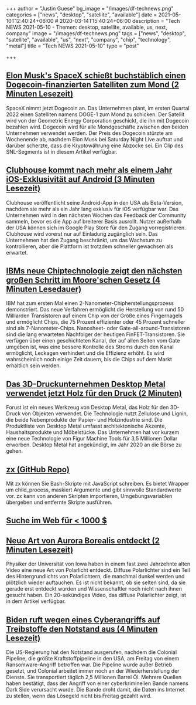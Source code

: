 +++
author = "Justin Guese"
bg_image = "/images/df-technews.png"
categories = ["news", "desktop", "satellite", "available"]
date = 2021-05-10T12:40:24+06:00 # 2020-03-14T15:40:24+06:00
description = "Tech NEWS 2021-05-10 - Themen: desktop, satellite, available, us, next, company"
image = "/images/df-technews.png"
tags = ["news", "desktop", "satellite", "available", "us", "next", "company", "chip", "technology", "metal"]
title = "Tech NEWS 2021-05-10"
type = "post"

+++

## [Elon Musk's SpaceX schießt buchstäblich einen Dogecoin-finanzierten Satelliten zum Mond (2 Minuten Lesezeit)](https://www.theverge.com/2021/5/9/22427588/spacex-dogecoin-satellite-doge-1-to-the-moon)

 SpaceX nimmt jetzt Dogecoin an. Das Unternehmen plant, im ersten Quartal 2022 einen Satelliten namens DOGE-1 zum Mond zu schicken. Der Satellit wird von der Geometric Energy Corporation geschickt, die ihn mit Dogecoin bezahlen wird. Dogecoin wird für alle Mondgeschäfte zwischen den beiden Unternehmen verwendet werden. Der Preis des Dogecoin stürzte am Wochenende ab, nachdem Elon Musk bei Saturday Night Live auftrat und darüber scherzte, dass die Kryptowährung eine Abzocke sei. Ein Clip des SNL-Segments ist in diesem Artikel verfügbar.

## [Clubhouse kommt nach mehr als einem Jahr iOS-Exklusivität auf Android (3 Minuten Lesezeit)](https://www.theverge.com/2021/5/9/22424399/clubhouse-android-app-release-date-news-features)

 Clubhouse veröffentlicht seine Android-App in den USA als Beta-Version, nachdem sie mehr als ein Jahr lang exklusiv für iOS verfügbar war. Das Unternehmen wird in den nächsten Wochen das Feedback der Community sammeln, bevor es die App auf breiterer Basis ausrollt. Nutzer außerhalb der USA können sich im Google Play Store für den Zugang vorregistrieren. Clubhouse wird vorerst nur auf Einladung zugänglich sein. Das Unternehmen hat den Zugang beschränkt, um das Wachstum zu kontrollieren, aber die Plattform ist trotzdem schneller gewachsen als erwartet.

## [IBMs neue Chiptechnologie zeigt den nächsten großen Schritt im Moore'schen Gesetz (4 Minuten Lesedauer)](https://singularityhub.com/2021/05/09/ibms-next-generation-chip-tech-shows-off-next-step-in-moores-law/)

 IBM hat zum ersten Mal einen 2-Nanometer-Chipherstellungsprozess demonstriert. Das neue Verfahren ermöglicht die Herstellung von rund 50 Milliarden Transistoren auf einem Chip von der Größe eines Fingernagels und ermöglicht Chips, die 75 Prozent effizienter oder 45 Prozent schneller sind als 7-Nanometer-Chips. Nanosheet- oder Gate-all-around-Transistoren sind die lang erwarteten Nachfolger der heutigen FinFET-Transistoren. Sie verfügen über einen geschichteten Kanal, der auf allen Seiten vom Gate umgeben ist, was eine bessere Kontrolle des Stroms durch den Kanal ermöglicht, Leckagen verhindert und die Effizienz erhöht. Es wird wahrscheinlich noch einige Zeit dauern, bis die Chips auf dem Markt erhältlich sein werden.

## [Das 3D-Druckunternehmen Desktop Metal verwendet jetzt Holz für den Druck (2 Minuten)](https://techxplore.com/news/2021-05-3d-company-desktop-metal-wood.html)

 Forust ist ein neues Werkzeug von Desktop Metal, das Holz für den 3D-Druck von Objekten verwendet. Die Technologie nutzt Zellulose und Lignin, die beide Nebenprodukte der Papier- und Holzindustrie sind. Die Produktliste von Desktop Metal umfasst architektonische Akzente, Haushaltsprodukte und Möbelstücke. Das Unternehmen hat vor kurzem eine neue Technologie von Figur Machine Tools für 3,5 Millionen Dollar erworben. Desktop Metal hat angekündigt, im Jahr 2020 an die Börse zu gehen.

## [zx (GitHub Repo)](https://github.com/google/zx)

 Mit zx können Sie Bash-Skripte mit JavaScript schreiben. Es bietet Wrapper um child_process, maskiert Argumente und gibt sinnvolle Standardwerte vor. zx kann von anderen Skripten importieren, Umgebungsvariablen übergeben und entfernte Skripte ausführen.

## [Suche im Web für < 1000 $ ](https://quickwit.io/blog/commoncrawl/)



## [Neue Art von Aurora Borealis entdeckt (2 Minuten Lesezeit)](https://interestingengineering.com/new-type-of-aurora-borealis-discovered)

 Physiker der Universität von Iowa haben in einem fast zwei Jahrzehnte alten Video eine neue Art von Polarlicht entdeckt. Diffuse Polarlichter sind ein Teil des Hintergrundlichts von Polarlichtern, die manchmal dunkel werden und plötzlich wieder auftauchen. Es ist nicht bekannt, ob sie selten sind, da sie gerade erst entdeckt wurden und Wissenschaftler noch nicht nach ihnen gesucht haben. Ein 20-sekündiges Video, das diffuse Polarlichter zeigt, ist in dem Artikel verfügbar.

## [Biden ruft wegen eines Cyberangriffs auf Treibstoffe den Notstand aus (4 Minuten Lesezeit)](https://www.bbc.com/news/business-57050690)

 Die US-Regierung hat den Notstand ausgerufen, nachdem die Colonial Pipeline, die größte Kraftstoffpipeline in den USA, am Freitag von einem Ransomware-Angriff betroffen war. Die Pipeline wurde außer Betrieb gesetzt, und Colonial arbeitet immer noch an der Wiederherstellung der Dienste. Sie transportiert täglich 2,5 Millionen Barrel Öl. Mehrere Quellen haben bestätigt, dass der Angriff von einer cyberkriminellen Bande namens Dark Side verursacht wurde. Die Bande droht damit, die Daten ins Internet zu stellen, wenn das Lösegeld nicht bis Freitag gezahlt wird.

